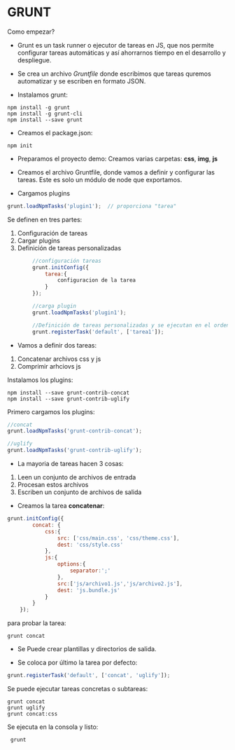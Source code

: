 # GRUNT

Como empezar?
* Grunt es un task runner o ejecutor de tareas en JS,   que nos permite configurar tareas automáticas y así   ahorrarnos tiempo en el desarrollo y despliegue.

* Se crea un archivo *Gruntfile* donde escribimos que tareas quremos automatizar y se escriben en formato JSON.

* Instalamos grunt:
```
npm install -g grunt
npm install -g grunt-cli
npm install --save grunt
```

* Creamos el package.json:
```
npm init
```

* Preparamos el proyecto demo:
Creamos varias carpetas:
__css__,
__img__,
__js__

* Creamos el archivo Gruntfile, donde vamos a definir y configurar las tareas.
Este es solo un módulo de node que exportamos.

* Cargamos plugins
```javascript
grunt.loadNpmTasks('plugin1');  // proporciona "tarea"
```

Se definen en tres partes:
1. Configuración de tareas
2. Cargar plugins
3. Definición de tareas personalizadas
```javascript
        //configuración tareas
        grunt.initConfig({
            tarea:{
                configuracion de la tarea
            }
        });

        //carga plugin
        grunt.loadNpmTasks('plugin1'); 

        //Definición de tareas personalizadas y se ejecutan en el orden que se pongan, default es la tarea q se ejecuta si no escogemos otra.
        grunt.registerTask('default', ['tarea1']);
```

* Vamos a definir dos tareas:
1. Concatenar archivos css y js
2. Comprimir arhciovs js 

Instalamos los plugins:
```
npm install --save grunt-contrib-concat
npm install --save grunt-contrib-uglify
```

Primero cargamos los plugins:
```javascript
//concat
grunt.loadNpmTasks('grunt-contrib-concat');

//uglify
grunt.loadNpmTasks('grunt-contrib-uglify');
```
* La mayoria de tareas hacen 3 cosas:

1. Leen un conjunto de archivos de entrada
2. Procesan estos archivos
3. Escriben un conjunto de archivos de salida

* Creamos la tarea __concatenar__:
```javascript
grunt.initConfig({
        concat: {
            css:{
                src: ['css/main.css', 'css/theme.css'],
                dest: 'css/style.css'
            },
            js:{
                options:{
                    separator:';'
                },
                src:['js/archivo1.js','js/archivo2.js'],
                dest: 'js.bundle.js'
            }
        }
    });
```
para probar la tarea:
```
grunt concat
```

* Se Puede crear plantillas y directorios de salida.

* Se coloca por último la tarea por defecto:
```javascript
grunt.registerTask('default', ['concat', 'uglify']);
```
Se puede ejecutar tareas concretas o subtareas:
```
grunt concat
grunt uglify 
grunt concat:css
```
Se ejecuta en la consola y listo:
```
 grunt
```

